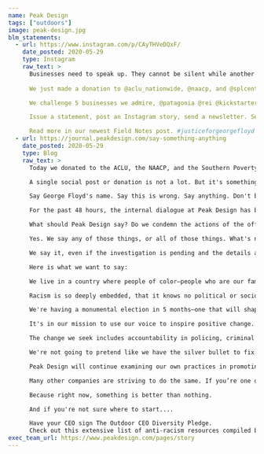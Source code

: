 ```yaml
---
name: Peak Design
tags: ["outdoors"]
image: peak-design.jpg
blm_statements:
  - url: https://www.instagram.com/p/CAyTHVeDQxF/
    date_posted: 2020-05-29
    type: Instagram
    raw_text: >
      Businesses need to speak up. They cannot be silent while another black person is killed in America.⁠⠀
⁠
      We just made a donation to @aclu_nationwide, @naacp, and @splcenter. Those donations are not some sort of magic fix for deeply ingrained and systematic racism, but they do help put resources into the hands of those who fight day in and day out for racial and social justice. It is a start.⁠⠀

      We challenge 5 businesses we admire, @patagonia @rei @kickstarter @huckberry and @nomad, to use their platforms to speak up about racism, and make a donation of their own. It is time to #saysomethinggiveanything⁠⠀

      Issue a statement, post an Instagram story, send a newsletter. Seek out the wisdom and lessons of those who have been fighting this fight longer than you. Support your customers and employees. And encourage 5 other companies you love to do the same. Silence is unacceptable. ⁠⠀

      Read more in our newest Field Notes post. #justiceforgeorgefloyd #saytheirnames
  - url: https://journal.peakdesign.com/say-something-anything
    date_posted: 2020-05-29
    type: Blog
    raw_text: >
      Today we donated to the ACLU, the NAACP, and the Southern Poverty Law Center. We also asked five companies we admire to speak up about racism, make donations of their own, and to encourage five other companies to do the same. We hope that #saysomethinggiveanything catches on.

      A single social post or donation is not a lot. But it's something. And if there is one thing we urge other companies to say or do right now in response to the death of George Floyd, it's something. Anything.

      Say George Floyd's name. Say this is wrong. Say anything. Don't be silent while another black person is killed.

      For the past 48 hours, the internal dialogue at Peak Design has been heated. We're depressed and outraged.

      What should Peak Design say? Do we condemn the actions of the officers and call for them to be charged with murder? Do we speak to this incident in the greater context of the endless string of killings of unarmed black people? Do we find a leader in civil rights advocacy and amplify their message? Do we relate the incident to racism and prejudice in the outdoor industry (of which there is plenty)?

      Yes. We say any of those things, or all of those things. What's necessary is that we say it.

      We say it, even if the investigation is pending and the details are still unfolding. We say it, even when the internal dialogue about diversity and equity at our company is unresolved and evolving. We say it, knowing that we'll piss off a few of our own customers.

      Here is what we want to say:

      We live in a country where people of color—people who are our family, friends, customers, partners, and our own coworkers—live in fear of the police.

      Racism is so deeply embedded, that it knows no political or socioeconomic boundaries.

      We're having a monumental election in 5 months—one that will shape our country's dialogue surrounding racial and social justice for the next 4 years and beyond.

      It's in our mission to use our voice to inspire positive change. We will not "just stick to making products."

      The change we seek includes accountability in policing, criminal justice reform, increased representation in all sorts of places (like the outdoors), and businesses getting off the sidelines and using their platforms to address racism.

      We're not going to pretend like we have the silver bullet to fix everything.

      Peak Design will continue examining our own practices in promoting diversity, equity, and inclusivity at our company, industry, and society. We will continue to speak up when there is something to say, even if we don’t know exactly what the right thing to say is. When silence is the alternative, we would rather stumble than do nothing.

      Many other companies are striving to do the same. If you’re one of those companies, now is the time to say something. Issue a statement, post an Instagram story, send a newsletter. Seek out the wisdom and lessons of those who have been fighting this fight longer than you. Support your customers and employees. And encourage other companies you love to do the same.

      Because right now, something is better than nothing.

      And if you're not sure where to start....

      Have your CEO sign The Outdoor CEO Diversity Pledge.
      Check out this extensive list of anti-racism resources compiled by Sarah Sophie Flicker and Alyssa Klein in May 2020.
exec_team_url: https://www.peakdesign.com/pages/story
---
```

